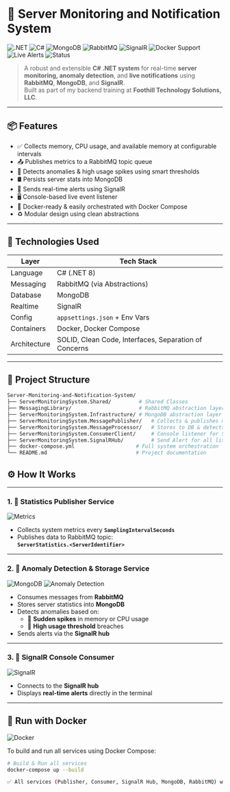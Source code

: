 # 🚀 Server Monitoring and Notification System

![.NET](https://img.shields.io/badge/.NET-8.0-blueviolet?logo=dotnet&logoColor=white)
![C#](https://img.shields.io/badge/C%23-Modern%20Backend-brightgreen?logo=csharp)
![MongoDB](https://img.shields.io/badge/Database-MongoDB-green?logo=mongodb)
![RabbitMQ](https://img.shields.io/badge/Messaging-RabbitMQ-ff6600?logo=rabbitmq)
![SignalR](https://img.shields.io/badge/Realtime-SignalR-blue?logo=signalr)
![Docker Support](https://img.shields.io/badge/Docker-Supported-2496ED?logo=docker)
![Live Alerts](https://img.shields.io/badge/Live_Notifications-Enabled-yellow?logo=livechat)
![Status](https://img.shields.io/badge/System-Real--Time-critical?logo=dotnet)

> A robust and extensible **C# .NET system** for real-time **server monitoring, anomaly detection**, and **live notifications** using **RabbitMQ**, **MongoDB**, and **SignalR**.  
> Built as part of my backend training at **Foothill Technology Solutions, LLC**.

---

## 📦 Features

- ✅ Collects memory, CPU usage, and available memory at configurable intervals
- 📤 Publishes metrics to a RabbitMQ topic queue
- 🧠 Detects anomalies & high usage spikes using smart thresholds
- 🛢 Persists server stats into MongoDB
- 📡 Sends real-time alerts using SignalR
- 🖥 Console-based live event listener
- 🐳 Docker-ready & easily orchestrated with Docker Compose
- ♻️ Modular design using clean abstractions

---

## 🧰 Technologies Used

| Layer        | Tech Stack |
|--------------|------------|
| Language     | C# (.NET 8) |
| Messaging    | RabbitMQ (via Abstractions) |
| Database     | MongoDB |
| Realtime     | SignalR |
| Config       | `appsettings.json` + Env Vars |
| Containers   | Docker, Docker Compose |
| Architecture | SOLID, Clean Code, Interfaces, Separation of Concerns |

---

## 📁 Project Structure

```bash
Server-Monitoring-and-Notification-System/
├── ServerMonitoringSystem.Shared/         # Shared Classes
├── MessagingLibrary/                      # RabbitMQ abstraction layer
├── ServerMonitoringSystem.Infrastructure/ # MongoDB abstraction layer
├── ServerMonitoringSystem.MessagePublisher/   # Collects & publishes metrics
├── ServerMonitoringSystem.MessageProcessor/   # Stores to DB & detects anomalies and Sends alerts via SignalR    
├── ServerMonitoringSystem.ConsumerClient/     # Console listener for SignalR
├── ServerMonitoringSystem.SignalRHub/         # Send Alert for all listeners
├── docker-compose.yml                    # Full system orchestration
└── README.md                             # Project documentation
```
## ⚙️ How It Works

---

### 1. 🧪 Statistics Publisher Service

![Metrics](https://img.shields.io/badge/System%20Metrics-Memory%20%7C%20CPU-blue?style=flat-square&logo=monitor)

- Collects system metrics every **`SamplingIntervalSeconds`**
- Publishes data to RabbitMQ topic:  
  **`ServerStatistics.<ServerIdentifier>`**

---

### 2. 🧠 Anomaly Detection & Storage Service

![MongoDB](https://img.shields.io/badge/Storage-MongoDB-green?style=flat-square&logo=mongodb)
![Anomaly Detection](https://img.shields.io/badge/Detection-Anomalies%20%7C%20High%20Usage-red?style=flat-square&logo=ai)

- Consumes messages from **RabbitMQ**
- Stores server statistics into **MongoDB**
- Detects anomalies based on:
  - 🧠 **Sudden spikes** in memory or CPU usage
  - 🚨 **High usage threshold** breaches
- Sends alerts via the **SignalR hub**

---

### 3. 📡 SignalR Console Consumer

![SignalR](https://img.shields.io/badge/Realtime-Console%20Alerts-blue?style=flat-square&logo=dotnet)

- Connects to the **SignalR hub**
- Displays **real-time alerts** directly in the terminal

---

## 🐳 Run with Docker

![Docker](https://img.shields.io/badge/Docker-Compose%20Support-2496ED?style=flat-square&logo=docker)

To build and run all services using Docker Compose:

```bash
# Build & Run all services
docker-compose up --build

✅ All services (Publisher, Consumer, SignalR Hub, MongoDB, RabbitMQ) will be up and integrated automatically

